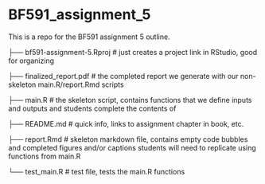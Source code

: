 # BF591_assignment_5

This is a repo for the BF591 assignment 5 outline. 

├── bf591-assignment-5.Rproj # just creates a project link in RStudio, good for organizing

├── finalized_report.pdf # the completed report we generate with our non-skeleton main.R/report.Rmd scripts

├── main.R # the skeleton script, contains functions that we define inputs and outputs and students complete the contents of

├── README.md # quick info, links to assignment chapter in book, etc.

├── report.Rmd # skeleton markdown file, contains empty code bubbles and completed figures and/or captions students will need to replicate using functions from main.R

└── test_main.R # test file, tests the main.R functions

